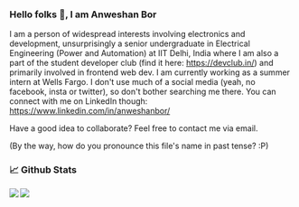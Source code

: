 ### Hello folks 👋, I am Anweshan Bor
I am a person of widespread interests involving electronics and development, unsurprisingly a senior undergraduate in Electrical Engineering (Power and Automation) at IIT Delhi, India where I am also a part of the student developer club (find it here: https://devclub.in/) and primarily involved in frontend web dev. I am currently working as a summer intern at Wells Fargo. I don't use much of a social media (yeah, no facebook, insta or twitter), so don't bother searching me there. You can connect with me on LinkedIn though: https://www.linkedin.com/in/anweshanbor/

Have a good idea to collaborate? Feel free to contact me via email.

(By the way, how do you pronounce this file's name in past tense? :P)

### 📈 Github Stats
<img align="left" src="https://github-readme-stats.vercel.app/api/top-langs/?username=azztt&layout=compact&custom_title=Popular Languages&theme=gotham&langs_count=7"/>
<img align="center" src="https://github-readme-stats.vercel.app/api?username=azztt&count_private=true&include_all_commits=true&theme=gotham&show_icons=true&line_height=24.6"/>

<!-- ![Anweshan's GitHub stats](https://github-readme-stats.vercel.app/api?username=azztt&count_private=true&include_all_commits=true&theme=gotham&show_icons=true) -->

<!--
**azztt/azztt** is a ✨ _special_ ✨ repository because its `README.md` (this file) appears on your GitHub profile.

Here are some ideas to get you started:

- 🔭 I’m currently working on ...
- 🌱 I’m currently learning ...
- 👯 I’m looking to collaborate on ...
- 🤔 I’m looking for help with ...
- 💬 Ask me about ...
- 📫 How to reach me: ...
- 😄 Pronouns: ...
- ⚡ Fun fact: ...
-->
